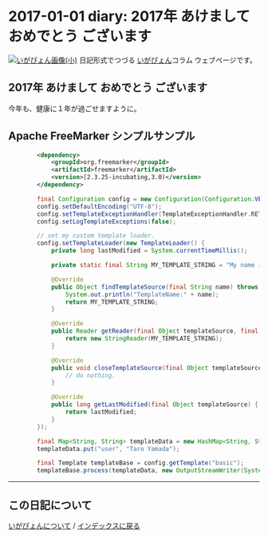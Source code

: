 2017-01-01 diary: 2017年 あけまして おめでとう ございます
=====================================================================================================
[![いがぴょん画像(小)](https://igapyon.github.io/diary/images/iga200306s.jpg "いがぴょん")](https://igapyon.github.io/diary/memo/memoigapyon.html) 日記形式でつづる [いがぴょん](https://igapyon.github.io/diary/memo/memoigapyon.html)コラム ウェブページです。

## 2017年 あけまして おめでとう ございます

今年も、健康に１年が過ごせますように。

## Apache FreeMarker シンプルサンプル

```xml:pom.xml
		<dependency>
			<groupId>org.freemarker</groupId>
			<artifactId>freemarker</artifactId>
			<version>[2.3.25-incubating,3.0)</version>
		</dependency>
```

```java
		final Configuration config = new Configuration(Configuration.VERSION_2_3_25);
		config.setDefaultEncoding("UTF-8");
		config.setTemplateExceptionHandler(TemplateExceptionHandler.RETHROW_HANDLER);
		config.setLogTemplateExceptions(false);

		// set my custom template loader.
		config.setTemplateLoader(new TemplateLoader() {
			private long lastModified = System.currentTimeMillis();

			private static final String MY_TEMPLATE_STRING = "My name is ${user} desu.";

			@Override
			public Object findTemplateSource(final String name) throws IOException {
				System.out.println("TemplateName:" + name);
				return MY_TEMPLATE_STRING;
			}

			@Override
			public Reader getReader(final Object templateSource, final String encoding) throws IOException {
				return new StringReader(MY_TEMPLATE_STRING);
			}

			@Override
			public void closeTemplateSource(final Object templateSource) throws IOException {
				// do nothing.
			}

			@Override
			public long getLastModified(final Object templateSource) {
				return lastModified;
			}
		});

		final Map<String, String> templateData = new HashMap<String, String>();
		templateData.put("user", "Taro Yamada");

		final Template templateBase = config.getTemplate("basic");
		templateBase.process(templateData, new OutputStreamWriter(System.out));
```




----------------------------------------------------------------------------------------------------

## この日記について
[いがぴょんについて](https://igapyon.github.io/diary/memo/memoigapyon.html) / [インデックスに戻る](https://igapyon.github.io/diary/idxall.html)
